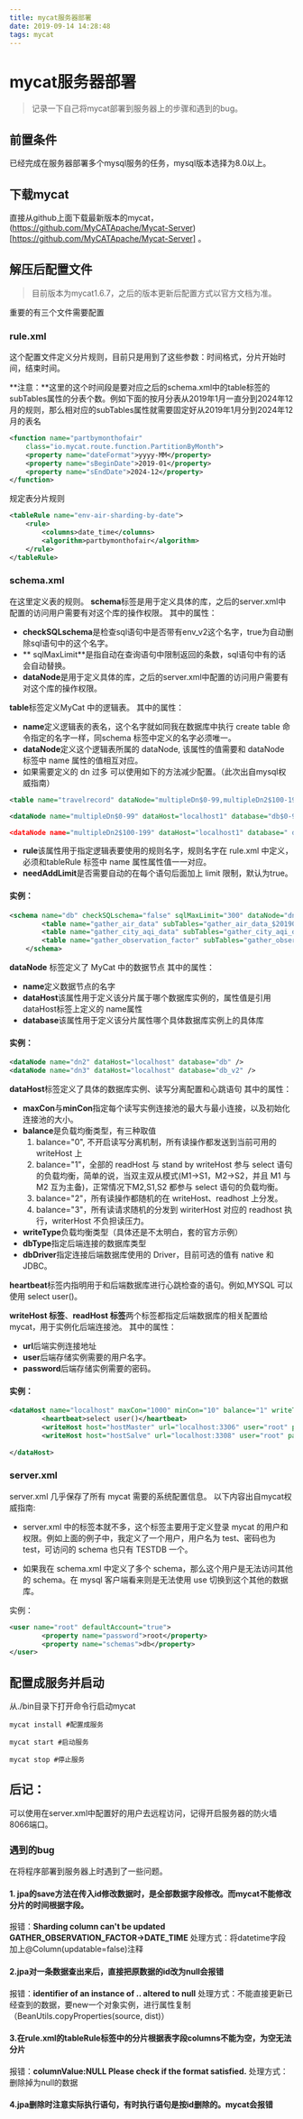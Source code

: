 ```yaml
---
title: mycat服务器部署
date: 2019-09-14 14:28:48
tags: mycat
---
```


# mycat服务器部署

> 记录一下自己将mycat部署到服务器上的步骤和遇到的bug。

<!--more-->

## 前置条件
已经完成在服务器部署多个mysql服务的任务，mysql版本选择为8.0以上。

## 下载mycat
直接从github上面下载最新版本的mycat，(https://github.com/MyCATApache/Mycat-Server)[https://github.com/MyCATApache/Mycat-Server] 。

## 解压后配置文件
> 目前版本为mycat1.6.7，之后的版本更新后配置方式以官方文档为准。

重要的有三个文件需要配置
### rule.xml
这个配置文件定义分片规则，目前只是用到了这些参数：时间格式，分片开始时间，结束时间。

**注意：**这里的这个时间段是要对应之后的schema.xml中的table标签的subTables属性的分表个数。例如下面的按月分表从2019年1月一直分到2024年12月的规则，那么相对应的subTables属性就需要固定好从2019年1月分到2024年12月的表名
```xml
<function name="partbymonthofair"
	class="io.mycat.route.function.PartitionByMonth">
	<property name="dateFormat">yyyy-MM</property>
	<property name="sBeginDate">2019-01</property>
	<property name="sEndDate">2024-12</property>
</function>
```
规定表分片规则
```xml
<tableRule name="env-air-sharding-by-date">
	<rule>
		<columns>date_time</columns>
		<algorithm>partbymonthofair</algorithm>
	</rule>
</tableRule>
```

### schema.xml
在这里定义表的规则。
**schema**标签是用于定义具体的库，之后的server.xml中配置的访问用户需要有对这个库的操作权限。
其中的属性：
- **checkSQLschema**是检查sql语句中是否带有env_v2这个名字，true为自动删除sql语句中的这个名字。
- ** sqlMaxLimit**是指自动在查询语句中限制返回的条数，sql语句中有的话会自动替换。
- **dataNode**是用于定义具体的库，之后的server.xml中配置的访问用户需要有对这个库的操作权限。

**table**标签定义MyCat 中的逻辑表。
其中的属性：
- **name**定义逻辑表的表名，这个名字就如同我在数据库中执行 create table 命令指定的名字一样，同schema 标签中定义的名字必须唯一。
- **dataNode**定义这个逻辑表所属的 dataNode, 该属性的值需要和 dataNode 标签中 name 属性的值相互对应。
- 如果需要定义的 dn 过多 可以使用如下的方法减少配置。（此次出自mysql权威指南）

```xml
<table name="travelrecord" dataNode="multipleDn$0-99,multipleDn2$100-199"rule="auto-sharding-long" ></table>

<dataNode name="multipleDn$0-99" dataHost="localhost1" database="db$0-99"</dataNode>

<dataNode name="multipleDn2$100-199" dataHost="localhost1" database=" db$100-199"></dataNode>
```


- **rule**该属性用于指定逻辑表要使用的规则名字，规则名字在 rule.xml 中定义，必须和tableRule 标签中 name 属性属性值一一对应。
- **needAddLimit**是否需要自动的在每个语句后面加上 limit 限制，默认为true。

#### 实例：
```xml
<schema name="db" checkSQLschema="false" sqlMaxLimit="300" dataNode="dn2">
		<table name="gather_air_data" subTables="gather_air_data_$201901-201912,gather_air_data_$202001-202012,gather_air_data_$202101-202112,gather_air_data_$202201-202212,gather_air_data_$202301-202312,gather_air_data_$202401-202412" dataNode="dn3" rule="env-air-sharding-by-date"  needAddLimit ="false"/>
		<table name="gather_city_aqi_data" subTables="gather_city_aqi_data_$201901-201912,gather_city_aqi_data_$202001-202012,gather_city_aqi_data_$202101-202112,gather_city_aqi_data_$202201-202212,gather_city_aqi_data_$202301-202312,gather_city_aqi_data_$202401-202412" dataNode="dn3" rule="env-air-sharding-by-date"  needAddLimit ="false"/>
		<table name="gather_observation_factor" subTables="gather_observation_factor_$201901-201912,gather_observation_factor_$202001-202012,gather_observation_factor_$202101-202112,gather_observation_factor_$202201-202212,gather_observation_factor_$202301-202312,gather_observation_factor_$202401-202412" dataNode="dn3" rule="env-air-sharding-by-date"  needAddLimit ="false"/>
	</schema>
```

**dataNode** 标签定义了 MyCat 中的数据节点
其中的属性：
- **name**定义数据节点的名字
- **dataHost**该属性用于定义该分片属于哪个数据库实例的，属性值是引用dataHost标签上定义的 name属性
- **database**该属性用于定义该分片属性哪个具体数据库实例上的具体库
#### 实例：
```xml
<dataNode name="dn2" dataHost="localhost" database="db" />
<dataNode name="dn3" dataHost="localhost" database="db_v2" />
```

**dataHost**标签定义了具体的数据库实例、读写分离配置和心跳语句
其中的属性：
- **maxCon**与**minCon**指定每个读写实例连接池的最大与最小连接，以及初始化连接池的大小。
- **balance**是负载均衡类型，有三种取值
	1. balance="0", 不开启读写分离机制，所有读操作都发送到当前可用的 writeHost 上
	2. balance="1"，全部的 readHost 与 stand by writeHost 参与 select 语句的负载均衡，简单的说，当双主双从模式(M1->S1，M2->S2，并且 M1 与 M2 互为主备)，正常情况下M2,S1,S2 都参与 select 语句的负载均衡。
	3. balance="2"，所有读操作都随机的在 writeHost、readhost 上分发。
	4. balance="3"，所有读请求随机的分发到 wiriterHost 对应的 readhost 执行，writerHost 不负担读压力。
- **writeType**负载均衡类型（具体还是不太明白，套的官方示例）
- **dbType**指定后端连接的数据库类型
- **dbDriver**指定连接后端数据库使用的 Driver，目前可选的值有 native 和 JDBC。

**heartbeat**标签内指明用于和后端数据库进行心跳检查的语句。例如,MYSQL 可以使用 select user()。

**writeHost 标签**、**readHost 标签**两个标签都指定后端数据库的相关配置给 mycat，用于实例化后端连接池。
其中的属性：
- **url**后端实例连接地址
- **user**后端存储实例需要的用户名字。
- **password**后端存储实例需要的密码。


#### 实例：
```xml
<dataHost name="localhost" maxCon="1000" minCon="10" balance="1" writeType="0" dbType="mysql" dbDriver="native" switchType="-1"  slaveThreshold="100">
		<heartbeat>select user()</heartbeat>
		<writeHost host="hostMaster" url="localhost:3306" user="root" password="root" />
		<writeHost host="hostSalve" url="localhost:3308" user="root" password="root" />
		
</dataHost>
```
### server.xml
server.xml 几乎保存了所有 mycat 需要的系统配置信息。
以下内容出自mycat权威指南:
- server.xml 中的标签本就不多，这个标签主要用于定义登录 mycat 的用户和权限。例如上面的例子中，我定义了一个用户，用户名为 test、密码也为 test，可访问的 schema 也只有 TESTDB 一个。

- 如果我在 schema.xml 中定义了多个 schema，那么这个用户是无法访问其他的 schema。在 mysql 客户端看来则是无法使用 use 切换到这个其他的数据库。

实例：
```xml
<user name="root" defaultAccount="true">
		<property name="password">root</property>
		<property name="schemas">db</property>
</user>
```
## 配置成服务并启动
从./bin目录下打开命令行启动mycat

```
mycat install #配置成服务

mycat start #启动服务

mycat stop #停止服务
```
## 后记：
可以使用在server.xml中配置好的用户去远程访问，记得开启服务器的防火墙8066端口。

### 遇到的bug
在将程序部署到服务器上时遇到了一些问题。
#### 1. jpa的save方法在传入id修改数据时，是全部数据字段修改。而mycat不能修改分片的时间根据字段。
报错：**Sharding column can't be updated GATHER_OBSERVATION_FACTOR->DATE_TIME**
处理方式：将datetime字段加上@Column(updatable=false)注释

#### 2.jpa对一条数据查出来后，直接把原数据的id改为null会报错
报错：**identifier of an instance of .. altered to null**
处理方式：不能直接更新已经查到的数据，要new一个对象实例，进行属性复制（BeanUtils.copyProperties(source, dist)）

#### 3.在rule.xml的tableRule标签中的分片根据表字段columns不能为空，为空无法分片
报错：**columnValue:NULL Please check if the format satisfied.**
处理方式：删除掉为null的数据

#### 4.jpa删除时注意实际执行语句，有时执行语句是按id删除的。mycat会报错